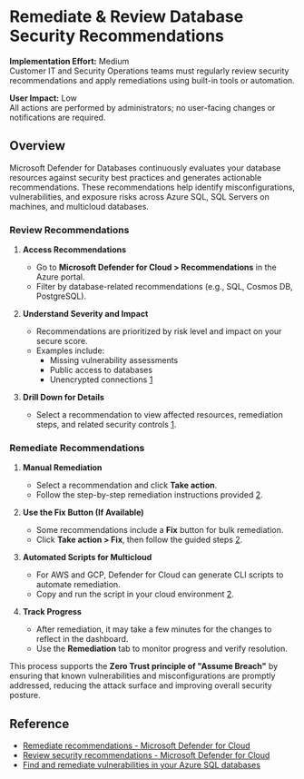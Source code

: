 # Remediate & Review Database Security Recommendations

**Implementation Effort:** Medium  
Customer IT and Security Operations teams must regularly review security recommendations and apply remediations using built-in tools or automation.

**User Impact:** Low  
All actions are performed by administrators; no user-facing changes or notifications are required.

## Overview

Microsoft Defender for Databases continuously evaluates your database resources against security best practices and generates actionable recommendations. These recommendations help identify misconfigurations, vulnerabilities, and exposure risks across Azure SQL, SQL Servers on machines, and multicloud databases.

### Review Recommendations

1. **Access Recommendations**  
   - Go to **Microsoft Defender for Cloud > Recommendations** in the Azure portal.  
   - Filter by database-related recommendations (e.g., SQL, Cosmos DB, PostgreSQL).

2. **Understand Severity and Impact**  
   - Recommendations are prioritized by risk level and impact on your secure score.  
   - Examples include:  
     - Missing vulnerability assessments  
     - Public access to databases  
     - Unencrypted connections [1](https://learn.microsoft.com/en-us/azure/defender-for-cloud/review-security-recommendations)

3. **Drill Down for Details**  
   - Select a recommendation to view affected resources, remediation steps, and related security controls [1](https://learn.microsoft.com/en-us/azure/defender-for-cloud/review-security-recommendations).

### Remediate Recommendations

1. **Manual Remediation**  
   - Select a recommendation and click **Take action**.  
   - Follow the step-by-step remediation instructions provided [2](https://learn.microsoft.com/en-us/azure/defender-for-cloud/implement-security-recommendations).

2. **Use the Fix Button (If Available)**  
   - Some recommendations include a **Fix** button for bulk remediation.  
   - Click **Take action > Fix**, then follow the guided steps [2](https://learn.microsoft.com/en-us/azure/defender-for-cloud/implement-security-recommendations).

3. **Automated Scripts for Multicloud**  
   - For AWS and GCP, Defender for Cloud can generate CLI scripts to automate remediation.  
   - Copy and run the script in your cloud environment [2](https://learn.microsoft.com/en-us/azure/defender-for-cloud/implement-security-recommendations).

4. **Track Progress**  
   - After remediation, it may take a few minutes for the changes to reflect in the dashboard.  
   - Use the **Remediation** tab to monitor progress and verify resolution.

This process supports the **Zero Trust principle of "Assume Breach"** by ensuring that known vulnerabilities and misconfigurations are promptly addressed, reducing the attack surface and improving overall security posture.

## Reference

- [Remediate recommendations - Microsoft Defender for Cloud](https://learn.microsoft.com/en-us/azure/defender-for-cloud/implement-security-recommendations)  
- [Review security recommendations - Microsoft Defender for Cloud](https://learn.microsoft.com/en-us/azure/defender-for-cloud/review-security-recommendations)  
- [Find and remediate vulnerabilities in your Azure SQL databases](https://learn.microsoft.com/en-us/azure/defender-for-cloud/sql-azure-vulnerability-assessment-find)
